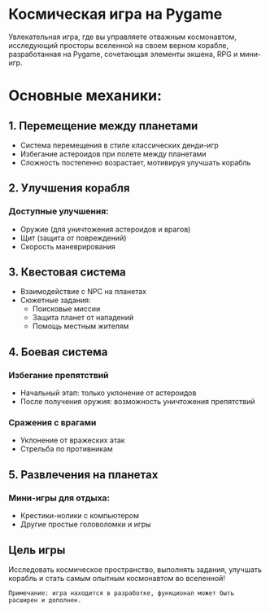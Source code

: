 # Космическая игра на Pygame
Увлекательная игра, где вы управляете отважным космонавтом, исследующий просторы вселенной на своем верном корабле, разработанная на Pygame, сочетающая элементы экшена, RPG и мини-игр.

# Основные механики:
## 1. Перемещение между планетами
  - Система перемещения в стиле классических денди-игр
  - Избегание астероидов при полете между планетами
  - Сложность постепенно возрастает, мотивируя улучшать корабль
    
## 2. Улучшения корабля
### Доступные улучшения:
  - Оружие (для уничтожения астероидов и врагов)
  - Щит (защита от повреждений)
  - Скорость маневрирования
    
## 3. Квестовая система
  - Взаимодействие с NPC на планетах
  - Сюжетные задания:
    - Поисковые миссии
    - Защита планет от нападений
    - Помощь местным жителям
      
## 4. Боевая система
### Избегание препятствий
  - Начальный этап: только уклонение от астероидов
  - После получения оружия: возможность уничтожения препятствий
### Сражения с врагами
  - Уклонение от вражеских атак
  - Стрельба по противникам
    
## 5. Развлечения на планетах
### Мини-игры для отдыха:
  - Крестики-нолики с компьютером
  - Другие простые головоломки и игры

## Цель игры
Исследовать космическое пространство, выполнять задания, улучшать корабль и стать самым опытным космонавтом во вселенной!


    Примечание: игра находится в разработке, функционал может быть расширен и дополнен.
